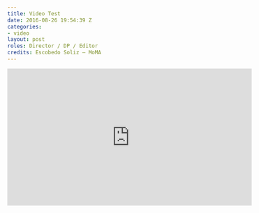 ```yaml
---
title: Video Test
date: 2016-08-26 19:54:39 Z
categories:
- video
layout: post
roles: Director / DP / Editor
credits: Escobedo Soliz – MoMA
---
```


<iframe width="560" height="315" src="https://www.youtube.com/embed/FU3UYJD69Pk" frameborder="0" allowfullscreen></iframe>
